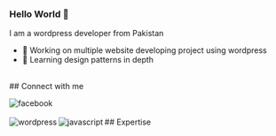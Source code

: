 ### Hello World 👋
I am a wordpress developer from Pakistan
- 🔭 Working on multiple website developing project using wordpress
- 🌱 Learning design patterns in depth
<br>
## Connect with me


[<img align="left" alt="facebook" src="https://img.shields.io/badge/facebook-%231877F2.svg?&style=for-the-badge&logo=facebook&logoColor=white" />](https://www.facebook.com/56faisal/)

<br>
<br>
## Expertise
<img align="left" alt="wordpress" src="https://cdn3.iconfinder.com/data/icons/flat-icons-web/40/WordPress-128.png" />
<img align="left" alt="javascript" src="https://cdn4.iconfinder.com/data/icons/online-activity-and-web-languages/32/javascript_lines_web_development_online-128.png" />

<br>
<br>
